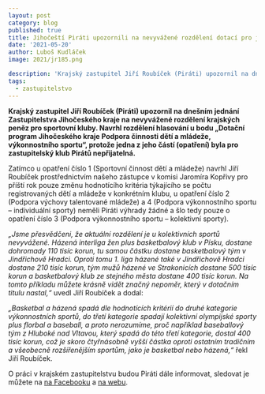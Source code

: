 ```yaml
---
layout: post
category: blog
published: true
title: Jihočeští Piráti upozornili na nevyvážené rozdělení dotací pro jednotlivá sportovní odvětví a na jednání zastupitelstva hlasovali proti
date: '2021-05-20'
author: Luboš Kudláček
image: 2021/jr185.png

description: 'Krajský zastupitel Jiří Roubíček (Piráti) upozornil na dnešním jednání Zastupitelstva Jihočeského kraje na nevyvážené rozdělení krajských peněz pro sportovní kluby. Navrhl rozdělení hlasování u bodu „Dotační program Jihočeského kraje Podpora činnosti dětí a mládeže, výkonnostního sportu“, protože jedna z jeho částí (opatření) byla pro zastupitelský klub Pirátů nepřijatelná.'
tags:
  - zastupitelstvo
---
```

**Krajský zastupitel Jiří Roubíček (Piráti) upozornil na dnešním jednání Zastupitelstva Jihočeského kraje na nevyvážené rozdělení krajských peněz pro sportovní kluby. Navrhl rozdělení hlasování u bodu „Dotační program Jihočeského kraje Podpora činnosti dětí a mládeže, výkonnostního sportu“, protože jedna z jeho částí (opatření) byla pro zastupitelský klub Pirátů nepřijatelná.**

Zatímco u opatření číslo 1 (Sportovní činnost dětí a mládeže) navrhl Jiří Roubíček prostřednictvím našeho zástupce v komisi Jaromíra Kopřivy pro příští rok pouze změnu hodnotícího kritéria týkajícího se počtu registrovaných dětí a mládeže v konkrétním klubu, u opatření číslo 2 (Podpora výchovy talentované mládeže) a 4 (Podpora výkonnostního sportu – individuální sporty) neměli Piráti výhrady žádné a šlo tedy pouze o opatření číslo 3 (Podpora výkonnostního sportu – kolektivní sporty).

*„Jsme přesvědčeni, že aktuální rozdělení je u kolektivních sportů nevyvážené. Házená interliga žen plus basketbalový klub v Písku, dostane dohromady 110 tisíc korun, tu samou částku dostane basketbalový tým v Jindřichově Hradci. Oproti tomu 1. liga házené také v Jindřichově Hradci dostane 210 tisíc korun, tým mužů házené ve Strakonicích dostane 500 tisíc korun a basketbalový klub ze stejného města dostane 400 tisíc korun. Na tomto příkladu můžete krásně vidět značný nepoměr, který v dotačním titulu nastal,“* uvedl Jiří Roubíček a dodal:

*„Basketbal a házená spadá dle hodnotících kritérií do druhé kategorie výkonnostních sportů, do třetí kategorie spadají kolektivní olympijské sporty plus florbal a baseball, a proto nerozumíme, proč například baseballový tým z Hluboké nad Vltavou, který spadá do této třetí kategorie, dostal 400 tisíc korun, což je skoro čtyřnásobně vyšší částka oproti ostatním tradičním a všeobecně rozšířenějším sportům, jako je basketbal nebo házená,“* řekl Jiří Roubíček.
 
O práci v krajském zastupitelstvu budou Piráti dále informovat, sledovat je můžete na [na Facebooku](https://www.facebook.com/pirati.jck) a 
[na webu](https://jihocesky.pirati.cz/).
